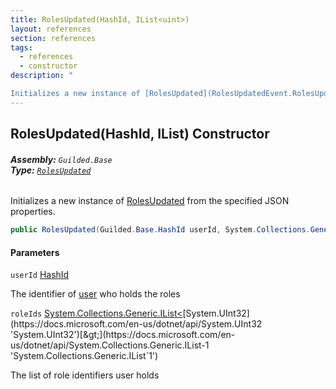 ```yaml
---
title: RolesUpdated(HashId, IList<uint>)
layout: references
section: references
tags:
  - references
  - constructor
description: "

Initializes a new instance of [RolesUpdated](RolesUpdatedEvent.RolesUpdated 'Guilded.Base.Events.RolesUpdatedEvent.RolesUpdated') from the specified JSON properties."
---
```


## RolesUpdated(HashId, IList<uint>) Constructor
###### **Assembly:** `Guilded.Base`<br/>**Type:** [`RolesUpdated`](RolesUpdatedEvent.RolesUpdated 'Guilded.Base.Events.RolesUpdatedEvent.RolesUpdated')

Initializes a new instance of [RolesUpdated](RolesUpdatedEvent.RolesUpdated 'Guilded.Base.Events.RolesUpdatedEvent.RolesUpdated') from the specified JSON properties.

```csharp
public RolesUpdated(Guilded.Base.HashId userId, System.Collections.Generic.IList<uint> roleIds);
```
#### Parameters

<a name='Guilded.Base.Events.RolesUpdatedEvent.RolesUpdated.RolesUpdated(Guilded.Base.HashId,System.Collections.Generic.IList_uint_).userId'></a>

`userId` [HashId](HashId 'Guilded.Base.HashId')

The identifier of [user](User 'Guilded.Base.Users.User') who holds the roles

<a name='Guilded.Base.Events.RolesUpdatedEvent.RolesUpdated.RolesUpdated(Guilded.Base.HashId,System.Collections.Generic.IList_uint_).roleIds'></a>

`roleIds` [System.Collections.Generic.IList&lt;](https://docs.microsoft.com/en-us/dotnet/api/System.Collections.Generic.IList-1 'System.Collections.Generic.IList`1')[System.UInt32](https://docs.microsoft.com/en-us/dotnet/api/System.UInt32 'System.UInt32')[&gt;](https://docs.microsoft.com/en-us/dotnet/api/System.Collections.Generic.IList-1 'System.Collections.Generic.IList`1')

The list of role identifiers user holds